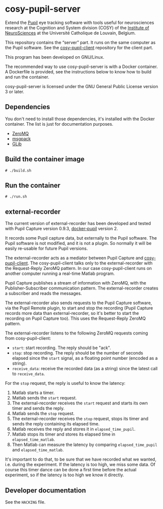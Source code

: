 cosy-pupil-server
=================

Extend the [Pupil](https://pupil-labs.com/) eye tracking software with tools
useful for neurosciences research at the Cognition and System division (COSY) of
the [Institute of NeuroSciences](http://www.uclouvain.be/en-ions.html) at the
Université Catholique de Louvain, Belgium.

This repository contains the “server” part. It runs on the same computer as the
Pupil software. See the [cosy-pupil-client](https://github.com/UCL-CATL/cosy-pupil-client)
repository for the client part.

This program has been developed on GNU/Linux.

The recommended way to use cosy-pupil-server is with a Docker container. A
Dockerfile is provided, see the instructions below to know how to build and run
the container.

cosy-pupil-server is licensed under the GNU General Public License version 3 or later.

Dependencies
------------

You don't need to install those dependencies, it's installed with the Docker
container. The list is just for documentation purposes.

- [ZeroMQ](http://zeromq.org/)
- [msgpack](http://msgpack.org/)
- [GLib](https://wiki.gnome.org/Projects/GLib)

Build the container image
-------------------------

    # ./build.sh

Run the container
-----------------

    # ./run.sh

external-recorder
-----------------

The current version of external-recorder has been developed and tested with
Pupil Capture version 0.9.3, [docker-pupil](https://github.com/UCL-CATL/docker-pupil)
version 2.

It records some Pupil capture data, but externally to the Pupil software. The
Pupil software is not modified, and it is not a plugin. So normally it will be
easily re-usable for future Pupil versions.

The external-recorder acts as a mediator between Pupil Capture and
[cosy-pupil-client](https://github.com/UCL-CATL/cosy-pupil-client). The
cosy-pupil-client talks only to the external-recorder with the Request-Reply
ZeroMQ pattern. In our case cosy-pupil-client runs on another computer running
a real-time Matlab program.

Pupil Capture publishes a stream of information with ZeroMQ, with the
Publisher-Subscriber communication pattern. The external-recorder creates a
subscriber and reads the messages.

The external-recorder also sends requests to the Pupil Capture software, via
the Pupil Remote plugin, to start and stop the recording (Pupil Capture records
more data than external-recorder, so it's better to start the recording on
Pupil Capture too). This uses the Request-Reply ZeroMQ pattern.

The external-recorder listens to the following ZeroMQ requests coming from
cosy-pupil-client:

- `start`: start recording. The reply should be "ack".
- `stop`: stop recording. The reply should be the number of seconds elapsed
  since the `start` signal, as a floating point number (encoded as a string).
- `receive_data`: receive the recorded data (as a string) since the latest call
  to `receive_data`.

For the `stop` request, the reply is useful to know the latency:

1. Matlab starts a timer.
2. Matlab sends the `start` request.
3. The external-recorder receives the `start` request and starts its own timer
   and sends the reply.
4. Matlab sends the `stop` request.
5. The external-recorder receives the `stop` request, stops its timer and sends
   the reply containing its elapsed time.
6. Matlab receives the reply and stores it in `elapsed_time_pupil`.
7. Matlab stops its timer and stores its elapsed time in `elapsed_time_matlab`.
8. Then Matlab can measure the latency by comparing `elapsed_time_pupil` and
   `elapsed_time_matlab`.

It's important to do that, to be sure that we have recorded what we wanted,
i.e. during the experiment. If the latency is too high, we miss some data. Of
course this timer dance can be done a first time before the actual experiment,
so if the latency is too high we know it directly.

Developer documentation
-----------------------

See the `HACKING` file.
